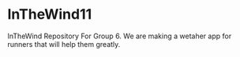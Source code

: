 # InTheWind11
InTheWind Repository For Group 6.
We are making a wetaher app for runners that will help them greatly.